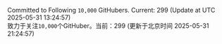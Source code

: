 Committed to Following `10,000` GitHubers. Current: <!-- FOLLOWING_COUNT -->299<!-- FOLLOWING_COUNT --> (Update at UTC <!-- LAST_UPDATED -->2025-05-31 13:24:57<!-- LAST_UPDATED -->)<br>
致力于关注`10,000`个GitHuber。当前：<!-- FOLLOWING_COUNT -->299<!-- FOLLOWING_COUNT --> (更新于北京时间 <!-- LAST_UPDATED_CST -->2025-05-31 21:24:57<!-- LAST_UPDATED_CST -->)

